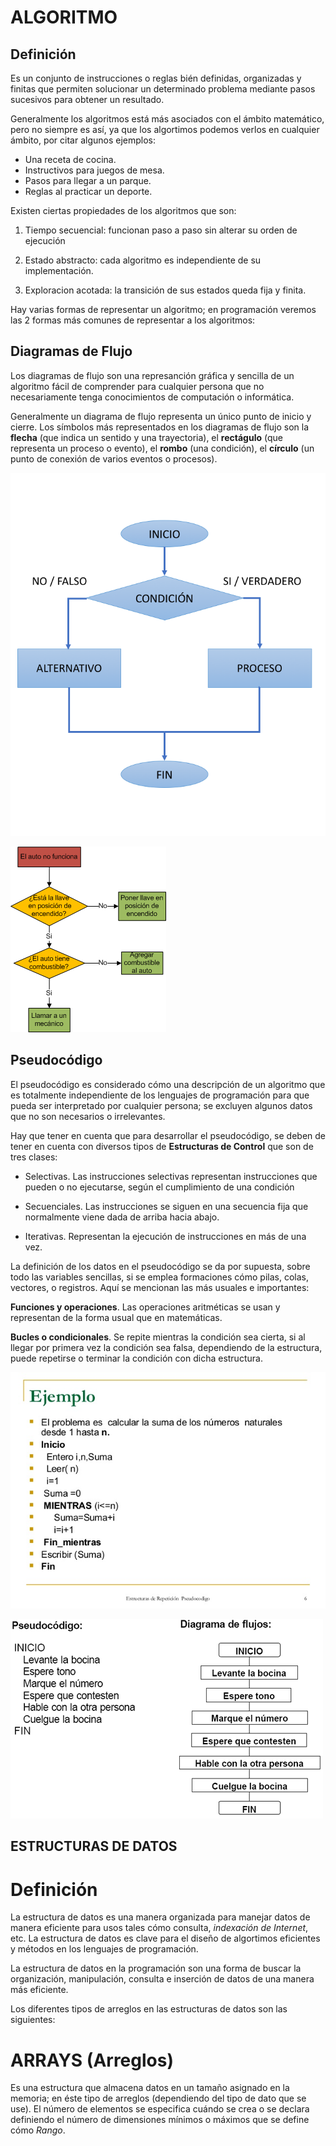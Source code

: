 # **ALGORITMO**

## **Definición**

Es un conjunto de instrucciones o reglas bién definidas, organizadas y finitas que permiten solucionar un determinado problema mediante pasos sucesivos para obtener un resultado.

Generalmente los algoritmos está más asociados con el ámbito matemático, pero no siempre es así, ya que los algortimos podemos verlos en cualquier ámbito, por citar algunos ejemplos:

+ Una receta de cocina.
+ Instructivos para juegos de mesa.
+ Pasos para llegar a un parque.
+ Reglas al practicar un deporte.

Existen ciertas propiedades de los algoritmos que son:

1. Tiempo secuencial: funcionan paso a paso sin alterar su orden de ejecución

2. Estado abstracto: cada algoritmo es independiente de su implementación.

3. Exploracion acotada: la transición de sus estados queda fija y finita.

Hay varias formas de representar un algoritmo; en programación veremos las 2 formas más comunes de representar a los algoritmos:

## **Diagramas de Flujo**

Los diagramas de flujo son una represanción gráfica y sencilla de un algoritmo fácil de comprender para cualquier persona que no necesariamente tenga conocimientos de computación o informática.

Generalmente un diagrama de flujo representa un único punto de inicio y cierre. Los símbolos más representados en los diagramas de flujo son la **flecha** (que indica un sentido y una trayectoria), el **rectágulo** (que representa un proceso o evento), el **rombo** (una condición), el **círculo** (un punto de conexión de varios eventos o procesos).

![Ejemplo gráfico de un algoritmo](Imagenes/Representacion-de-un-algortimo.png)

![Ejemplo de un problema con automovil](Imagenes/ejemplo-diagrama-de-flujo-automovil-no-enciende.png)

## **Pseudocódigo**

El pseudocódigo es considerado cómo una descripción de un algoritmo que es totalmente independiente de los lenguajes de programación para que pueda ser interpretado por cualquier persona; se excluyen algunos datos que no son necesarios o irrelevantes.

Hay que tener en cuenta que para desarrollar el pseudocódigo, se deben de tener en cuenta con diversos tipos de **Estructuras de Control** que son de tres clases:

+ Selectivas. Las instrucciones selectivas representan instrucciones que pueden o no ejecutarse, según el cumplimiento de una condición

+ Secuenciales. Las instrucciones se siguen en una secuencia fija que normalmente viene dada de arriba hacia abajo.

+ Iterativas. Representan la ejecución de instrucciones en más de una vez.

La definición de los datos en el pseudocódigo se da por supuesta, sobre todo las variables sencillas, si se emplea formaciones cómo pilas, colas, vectores, o registros. Aquí se mencionan las más usuales e importantes:

**Funciones y operaciones**. Las operaciones aritméticas se usan y representan de la forma usual que en matemáticas.

**Bucles o condicionales**. Se repite mientras la condición sea cierta, si al llegar por primera vez la condición sea falsa, dependiendo de la estructura, puede repetirse o terminar la condición con dicha estructura.

![Ejemplo de Pseudocódigo](Imagenes/estructura-de-un-pseudocodigo.jpg)

![Ejemplo de una serie de instrucciones para responder una llamada telefónica](Imagenes/ejemplo-de-pseudocodigo-contestar-llamada-telefonica.gif)

## **ESTRUCTURAS DE DATOS**

# **Definición**

La estructura de datos es una manera organizada para manejar datos de manera eficiente para usos tales cómo consulta, *indexación de Internet*, etc. La estructura de datos es clave para el diseño de algortimos eficientes y métodos en los lenguajes de programación.

La estructura de datos en la programación son una forma de buscar la organización, manipulación, consulta e inserción de datos de una manera más eficiente.

Los diferentes tipos de arreglos en las estructuras de datos son las siguientes:

# **ARRAYS** (**Arreglos**)

Es una estructura que almacena datos en un tamaño asignado en la memoria; en éste tipo de arreglos (dependiendo del tipo de dato que se use). El número de elementos se especifica cuándo se crea o se declara definiendo el número de dimensiones mínimos o máximos que se define cómo *Rango*.
